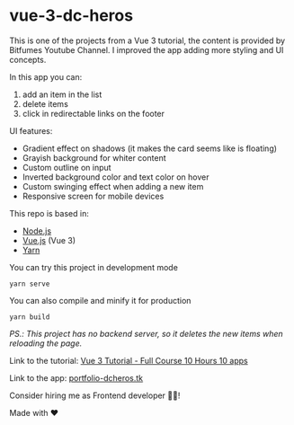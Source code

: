 # vue-3-dc-heros

This is one of the projects from a Vue 3 tutorial, the content is provided by Bitfumes Youtube Channel. I improved the app adding more styling and UI concepts.

In this app you can:

1. add an item in the list
2. delete items
3. click in redirectable links on the footer

UI features:

- Gradient effect on shadows (it makes the card seems like is floating)
- Grayish background for whiter content
- Custom outline on input
- Inverted background color and text color on hover
- Custom swinging effect when adding a new item 
- Responsive screen for mobile devices

This repo is based in:

- [Node.js](https://nodejs.org/)
- [Vue.js](https://v3.vuejs.org/) (Vue 3)
- [Yarn](https://yarnpkg.com/)

You can try this project in development mode
```
yarn serve
```

You can also compile and minify it for production
```
yarn build
```

*PS.: This project has no backend server, so it deletes the new items when reloading the page.*


Link to the tutorial:
[Vue 3 Tutorial - Full Course 10 Hours 10 apps](https://www.youtube.com/watch?v=e-E0UB-YDRk)

Link to the app: [portfolio-dcheros.tk](https://www.portfolio.dcheros.tk)

Consider hiring me as Frontend developer :man_technologist:!

Made with :heart:
